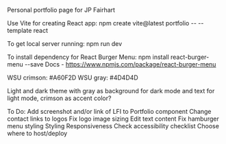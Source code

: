 Personal portfolio page for JP Fairhart

Use Vite for creating React app:
npm create vite@latest portfolio -- --template react

To get local server running:
npm run dev

To install dependency for React Burger Menu:
npm install react-burger-menu --save
Docs - https://www.npmjs.com/package/react-burger-menu


WSU crimson: #A60F2D
WSU gray: #4D4D4D

Light and dark theme with gray as background for dark mode and text for light mode, crimson as accent color?

To Do:
Add screenshot and/or link of LFI to Portfolio component
Change contact links to logos
Fix logo image sizing
Edit text content
Fix hamburger menu styling
Styling
Responsiveness
Check accessibility checklist
Choose where to host/deploy